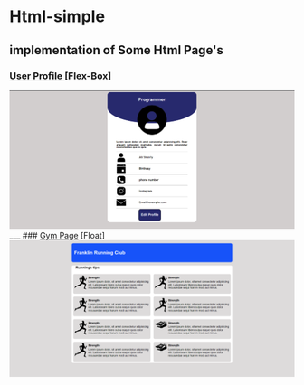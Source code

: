 # Html-simple
## implementation of Some Html Page's


### <a href="./User-Profile" >User Profile </a> [Flex-Box]
<img src="./User-Profile/img/profile.png" width="600px">
___
### <a href="./Gym_page" >Gym Page</a> [Float]
<img src='./Gym_page/images/float.png' width="600px">



